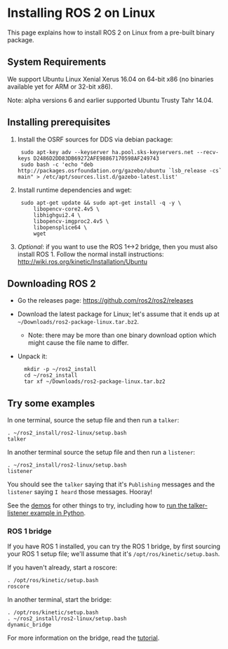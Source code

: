 # Installing ROS 2 on Linux

This page explains how to install ROS 2 on Linux from a pre-built binary package.

## System Requirements

We support Ubuntu Linux Xenial Xerus 16.04 on 64-bit x86 (no binaries available yet for ARM or 32-bit x86).

Note: alpha versions 6 and earlier supported Ubuntu Trusty Tahr 14.04.

## Installing prerequisites

1. Install the OSRF sources for DDS via debian package:

        sudo apt-key adv --keyserver ha.pool.sks-keyservers.net --recv-keys D2486D2DD83DB69272AFE98867170598AF249743
        sudo bash -c 'echo "deb http://packages.osrfoundation.org/gazebo/ubuntu `lsb_release -cs` main" > /etc/apt/sources.list.d/gazebo-latest.list'
1. Install runtime dependencies and wget:

        sudo apt-get update && sudo apt-get install -q -y \
            libopencv-core2.4v5 \
            libhighgui2.4 \
            libopencv-imgproc2.4v5 \
            libopensplice64 \
            wget

1. *Optional*: if you want to use the ROS 1<->2 bridge, then you must also install ROS 1.
  Follow the normal install instructions: http://wiki.ros.org/kinetic/Installation/Ubuntu

## Downloading ROS 2

* Go the releases page: https://github.com/ros2/ros2/releases
* Download the latest package for Linux; let's assume that it ends up at `~/Downloads/ros2-package-linux.tar.bz2`.
  * Note: there may be more than one binary download option which might cause the file name to differ.
* Unpack it:

        mkdir -p ~/ros2_install
        cd ~/ros2_install
        tar xf ~/Downloads/ros2-package-linux.tar.bz2

## Try some examples

In one terminal, source the setup file and then run a `talker`:

    . ~/ros2_install/ros2-linux/setup.bash
    talker
In another terminal source the setup file and then run a `listener`:

    . ~/ros2_install/ros2-linux/setup.bash
    listener
You should see the `talker` saying that it's `Publishing` messages and the `listener` saying `I heard` those messages.
Hooray!

See the [demos](Tutorials) for other things to try, including how to [run the talker-listener example in Python](Python-Programming).

### ROS 1 bridge

If you have ROS 1 installed, you can try the ROS 1 bridge, by first sourcing your ROS 1 setup file; we'll assume that it's `/opt/ros/kinetic/setup.bash`.

If you haven't already, start a roscore:

    . /opt/ros/kinetic/setup.bash
    roscore

In another terminal, start the bridge:

    . /opt/ros/kinetic/setup.bash
    . ~/ros2_install/ros2-linux/setup.bash
    dynamic_bridge
For more information on the bridge, read the [tutorial](https://github.com/ros2/ros1_bridge/blob/master/README.md).
